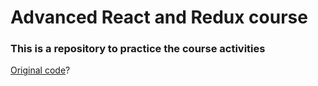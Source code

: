 # Advanced React and Redux course

### This is a repository to practice the course activities

[Original code](https://github.com/StephenGrider/ReduxSimpleStarter)?
